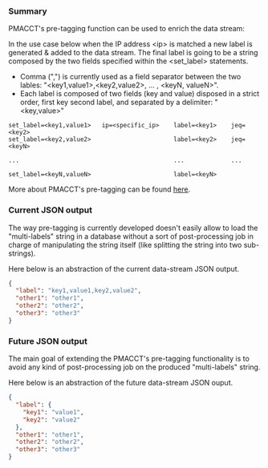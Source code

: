 ### Summary

PMACCT's pre-tagging function can be used to enrich the data stream:

In the use case below when the IP address \<ip\> is matched a new label is generated & added to the data stream. 
The final label is going to be a string composed by the two fields specified within the \<set\_label\> statements. 
- Comma (",") is currently used as a field separator between the two lables: "\<key1,value1\>,\<key2,value2\>, ... , 
\<keyN, valueN\>".
- Each label is composed of two fields (key and value) disposed in a strict order, first key second label,  and 
separated by a delimiter: "\<key,value\>" 

```text
set_label=<key1,value1>   ip=<specific_ip>    label=<key1>    jeq=<key2>
set_label=<key2,value2>                       label=<key2>    jeq=<keyN>

...                                           ...             ...  

set_label=<keyN,valueN>                       label=<keyN>
```

More about PMACCT's pre-tagging can be found [here](https://github.com/scuzzilla/pmacct/blob/master/CONFIG-KEYS).


### Current JSON output

The way pre-tagging is currently developed doesn't easily allow to load the "multi-labels" string in a 
database without a sort of post-processing job in charge of manipulating the string itself (like splitting the string
into two sub-strings).

Here below is an abstraction of the current data-stream JSON output.

```JSON
{
  "label": "key1,value1,key2,value2",
  "other1": "other1",
  "other2": "other2",
  "other3": "other3"
}
```

### Future JSON output

The main goal of extending the PMACCT's pre-tagging functionality is to avoid any kind of post-processing job on the 
produced "multi-labels" string.

Here below is an abstraction of the future data-stream JSON ouput.

```JSON
{
  "label": {
    "key1": "value1",
    "key2": "value2"
  },
  "other1": "other1",
  "other2": "other2",
  "other3": "other3"
}
```

